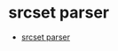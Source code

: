 # srcset parser

 * [srcset parser](http://responsiveimagescg.github.com/picture-refimp/srcsetfill.html)